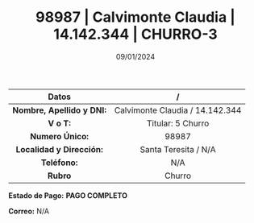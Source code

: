 ﻿---
title: 98987 | Calvimonte Claudia | 14.142.344 | CHURRO-3
date: 09/01/2024
draft: false
tags: ['santa teresita', 'titular', 'churro']
---

|          **Datos**          |  /  |
|:---------------------------:|:---:|
| **Nombre, Apellido y DNI:** | Calvimonte Claudia / 14.142.344 |
|          **V o T:**         | Titular: 5 Churro |
|      **Numero Único:**      | 98987 |
|  **Localidad y Dirección:** | Santa Teresita / N/A |
|        **Teléfono:**        | N/A |
|          **Rubro**          | Churro |

**Estado de Pago:** **PAGO COMPLETO**

**Correo:** N/A
